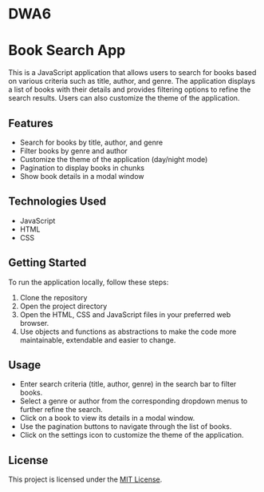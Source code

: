 # DWA6

# Book Search App

This is a JavaScript application that allows users to search for books based on various criteria such as title, author, and genre. The application displays a list of books with their details and provides filtering options to refine the search results. Users can also customize the theme of the application.

## Features

- Search for books by title, author, and genre
- Filter books by genre and author
- Customize the theme of the application (day/night mode)
- Pagination to display books in chunks
- Show book details in a modal window

## Technologies Used

- JavaScript
- HTML
- CSS

## Getting Started

To run the application locally, follow these steps:

1. Clone the repository
2. Open the project directory
3. Open the HTML, CSS and JavaScript files in your preferred web browser.
4. Use objects and functions as abstractions to make the code more maintainable, extendable and easier to change.

## Usage

- Enter search criteria (title, author, genre) in the search bar to filter books.
- Select a genre or author from the corresponding dropdown menus to further refine the search.
- Click on a book to view its details in a modal window.
- Use the pagination buttons to navigate through the list of books.
- Click on the settings icon to customize the theme of the application.

## License

This project is licensed under the [MIT License](LICENSE).

